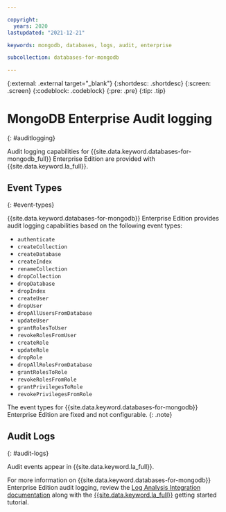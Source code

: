```yaml
---

copyright:
  years: 2020
lastupdated: "2021-12-21"

keywords: mongodb, databases, logs, audit, enterprise

subcollection: databases-for-mongodb

---
```


{:external: .external target="_blank"}
{:shortdesc: .shortdesc}
{:screen: .screen}
{:codeblock: .codeblock}
{:pre: .pre}
{:tip: .tip}


# MongoDB Enterprise Audit logging
{: #auditlogging}

Audit logging capabilities for {{site.data.keyword.databases-for-mongodb_full}} Enterprise Edition are provided with {{site.data.keyword.la_full}}.

## Event Types
{: #event-types}

{{site.data.keyword.databases-for-mongodb}} Enterprise Edition provides audit logging capabilities based on the following event types: 

* `authenticate`
* `createCollection`
* `createDatabase`
* `createIndex`
* `renameCollection`
* `dropCollection`
* `dropDatabase`
* `dropIndex`
* `createUser`
* `dropUser`
* `dropAllUsersFromDatabase`
* `updateUser`
* `grantRolesToUser`
* `revokeRolesFromUser`
* `createRole`
* `updateRole`
* `dropRole`
* `dropAllRolesFromDatabase`
* `grantRolesToRole`
* `revokeRolesFromRole`
* `grantPrivilegesToRole`
* `revokePrivilegesFromRole`

The event types for {{site.data.keyword.databases-for-mongodb}} Enterprise Edition are fixed and not configurable. 
{: .note}

## Audit Logs
{: #audit-logs}

Audit events appear in {{site.data.keyword.la_full}}.

For more information on {{site.data.keyword.databases-for-mongodb}} Enterprise Edition audit logging, review the [Log Analysis Integration documentation](/docs/databases-for-mongodb?topic=databases-for-mongodb-logging) along with the [{{site.data.keyword.la_full}}](/docs/log-analysis) getting started tutorial.
